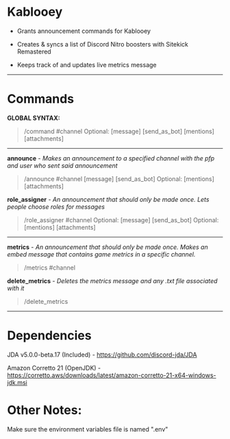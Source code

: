 # Kablooey
- Grants announcement commands for Kablooey

- Creates & syncs a list of Discord Nitro boosters with Sitekick Remastered

- Keeps track of and updates live metrics message

---

# Commands
**GLOBAL SYNTAX:**
>/command #channel Optional: [message] [send_as_bot] [mentions] [attachments]

---
**announce** - *Makes an announcement to a specified channel with the pfp and user who sent said announcement*
>/announce #channel [message] [send_as_bot] Optional: [mentions] [attachments]
> 
**role_assigner** - *An announcement that should only be made once. Lets people choose roles for messages*
> /role_assigner #channel Optional: [message] [send_as_bot] Optional: [mentions] [attachments]
>
---
**metrics** - *An announcement that should only be made once. Makes an embed message that contains game metrics in a specific channel.*
>/metrics #channel
>
**delete_metrics** - *Deletes the metrics message and any .txt file associated with it*
> /delete_metrics
>

---

# Dependencies
JDA v5.0.0-beta.17 (Included) - https://github.com/discord-jda/JDA

Amazon Corretto 21 (OpenJDK) - https://corretto.aws/downloads/latest/amazon-corretto-21-x64-windows-jdk.msi

# Other Notes:
Make sure the environment variables file is named ".env"
